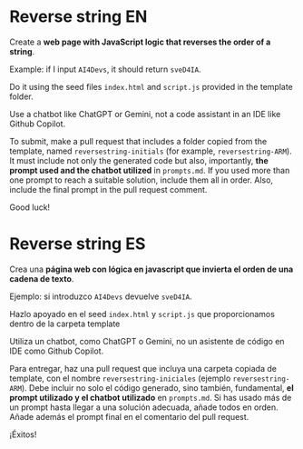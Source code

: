 # Reverse string EN

Create a **web page with JavaScript logic that reverses the order of a string**.

Example: if I input `AI4Devs`, it should return `sveD4IA`.

Do it using the seed files `index.html` and `script.js` provided in the template folder.

Use a chatbot like ChatGPT or Gemini, not a code assistant in an IDE like Github Copilot.

To submit, make a pull request that includes a folder copied from the template, named `reversestring-initials` (for example, `reversestring-ARM`). It must include not only the generated code but also, importantly, **the prompt used and the chatbot utilized** in `prompts.md`. If you used more than one prompt to reach a suitable solution, include them all in order. Also, include the final prompt in the pull request comment.

Good luck!

# Reverse string ES

Crea una **página web con lógica en javascript que invierta el orden de una cadena de texto**. 

Ejemplo: si introduzco `AI4Devs` devuelve `sveD4IA`. 

Hazlo apoyado en el seed `index.html` y `script.js` que proporcionamos dentro de la carpeta template

Utiliza un chatbot, como ChatGPT o Gemini, no un asistente de código en IDE como Github Copilot.

Para entregar, haz una pull request que incluya una carpeta copiada de template, con el nombre `reversestring-iniciales` (ejemplo `reversestring-ARM`). Debe incluir no solo el código generado, sino también, fundamental, **el prompt utilizado y el chatbot utilizado** en `prompts.md`. Si has usado más de un prompt hasta llegar a una solución adecuada, añade todos en orden. Añade además el prompt final en el comentario del pull request.

¡Éxitos!

